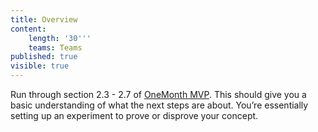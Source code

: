 ```yaml
---
title: Overview
content:
    length: '30'''
    teams: Teams
published: true
visible: true
---
```


Run through section 2.3 - 2.7 of [OneMonth MVP](https://onemonth.com/courses/mvp). This should give you a basic understanding of what the next steps are about. You’re essentially setting up an experiment to prove or disprove your concept.